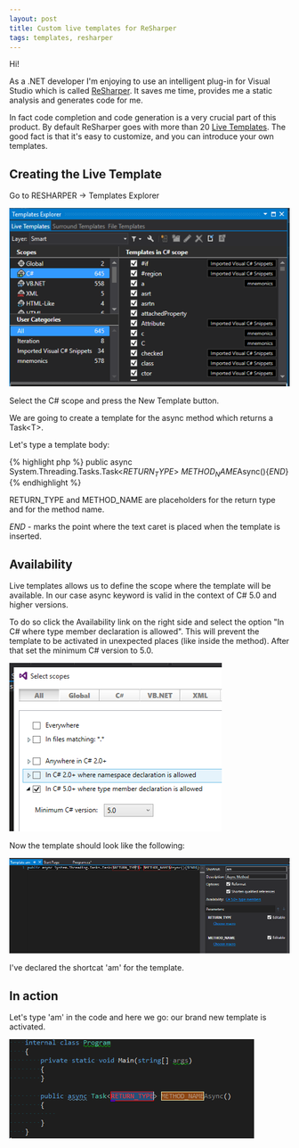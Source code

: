 ```yaml
---
layout: post
title: Custom live templates for ReSharper
tags: templates, resharper
---
```


Hi!

As a .NET developer I'm enjoying to use an intelligent plug-in for Visual Studio which is called [ReSharper](https://www.jetbrains.com/resharper/).
It saves me time, provides me a static analysis and generates code for me.

In fact code completion and code generation is a very crucial part of this product. By default ReSharper goes with more than 20 [Live Templates](https://www.jetbrains.com/resharper/features/code_templates.html). The good fact is that it's easy to customize, and you can introduce your own templates.

## Creating the Live Template

Go to RESHARPER -> Templates Explorer 

![Template Explorer](/images/resharper-custom-live-templates/templates-explorer.PNG)

Select the C# scope and press the New Template button. 

We are going to create a template for the async method which returns a Task\<T\>.

Let's type a template body:

{% highlight php %}
public async System.Threading.Tasks.Task<$RETURN_TYPE$> $METHOD_NAME$Async(){$END$}
{% endhighlight %}

RETURN\_TYPE and METHOD\_NAME are placeholders for the return type and for the method name.

$END$ - marks the point where the text caret is placed when the template is inserted. 


## Availability

Live templates allows us to define the scope where the template will be available. In our case async keyword is valid in the context of C# 5.0 and higher versions.

To do so click the Availability link on the right side and select the option "In C# where type member declaration is allowed". This will prevent the template to be activated in unexpected places (like inside the method). After that set the minimum C# version to 5.0.


![availability](/images/resharper-custom-live-templates/availability.PNG)

Now the template should look like the following:

![Result](/images/resharper-custom-live-templates/overview.png)

I've declared the shortcat 'am' for the template.

## In action

Let's type 'am' in the code and here we go: our brand new template is activated.

![Template in action](/images/resharper-custom-live-templates/in-action.PNG)
